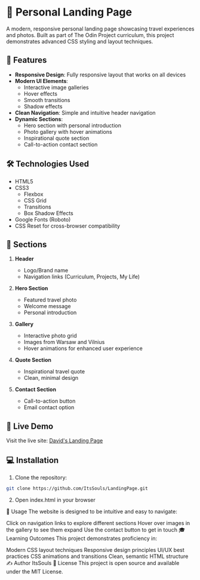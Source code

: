 # 🌟 Personal Landing Page

A modern, responsive personal landing page showcasing travel experiences and photos. Built as part of The Odin Project curriculum, this project demonstrates advanced CSS styling and layout techniques.

## 🎨 Features

- **Responsive Design**: Fully responsive layout that works on all devices
- **Modern UI Elements**: 
  - Interactive image galleries
  - Hover effects
  - Smooth transitions
  - Shadow effects
- **Clean Navigation**: Simple and intuitive header navigation
- **Dynamic Sections**:
  - Hero section with personal introduction
  - Photo gallery with hover animations
  - Inspirational quote section
  - Call-to-action contact section

## 🛠️ Technologies Used

- HTML5
- CSS3
  - Flexbox
  - CSS Grid
  - Transitions
  - Box Shadow Effects
- Google Fonts (Roboto)
- CSS Reset for cross-browser compatibility

## 📸 Sections

1. **Header**
   - Logo/Brand name
   - Navigation links (Curriculum, Projects, My Life)

2. **Hero Section**
   - Featured travel photo
   - Welcome message
   - Personal introduction

3. **Gallery**
   - Interactive photo grid
   - Images from Warsaw and Vilnius
   - Hover animations for enhanced user experience

4. **Quote Section**
   - Inspirational travel quote
   - Clean, minimal design

5. **Contact Section**
   - Call-to-action button
   - Email contact option

## 🚀 Live Demo

Visit the live site: [David's Landing Page](https://itssouls.github.io/LandingPage/)

## 💻 Installation

1. Clone the repository:
```bash
git clone https://github.com/ItsSouls/LandingPage.git
```
2. Open index.html in your browser

📱 Usage
The website is designed to be intuitive and easy to navigate:

Click on navigation links to explore different sections
Hover over images in the gallery to see them expand
Use the contact button to get in touch
🎓 Learning Outcomes
This project demonstrates proficiency in:

Modern CSS layout techniques
Responsive design principles
UI/UX best practices
CSS animations and transitions
Clean, semantic HTML structure
✍️ Author
ItsSouls
📝 License
This project is open source and available under the MIT License.


